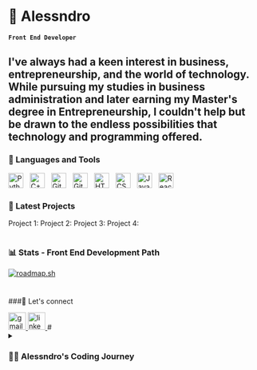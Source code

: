 # 👾 Alessndro

**`Front End Developer`**

I've always had a keen interest in business, entrepreneurship, and the world of technology. While pursuing my studies in business administration and later earning my Master's degree in Entrepreneurship, I couldn't help but be drawn to the endless possibilities that technology and programming offered.
---

### 🧰 Languages and Tools

<img align="left" alt="Python" width="30px" style="padding-right:10px;" src="https://cdn.jsdelivr.net/gh/devicons/devicon/icons/python/python-plain.svg" />
<img align="left" alt="C++" width="30px" style="padding-right:10px;" src="https://cdn.jsdelivr.net/gh/devicons/devicon/icons/cplusplus/cplusplus-line.svg" />
<img align="left" alt="Git" width="30px" style="padding-right:10px;" src="https://cdn.jsdelivr.net/gh/devicons/devicon/icons/git/git-original.svg" />
<img align="left" alt="GitHub" width="30px" style="padding-right:10px;" src="https://cdn.jsdelivr.net/gh/devicons/devicon/icons/github/github-original.svg" />
<img align="left" alt="HTML" width="30px" style="padding-right:10px;" src="https://cdn.jsdelivr.net/gh/devicons/devicon/icons/html5/html5-plain.svg" />
<img align="left" alt="CSS" width="30px" style="padding-right:10px;" src="https://cdn.jsdelivr.net/gh/devicons/devicon/icons/css3/css3-plain.svg" />
<img align="left" alt="JavaScript" width="30px" style="padding-right:10px;" src="https://cdn.jsdelivr.net/gh/devicons/devicon/icons/javascript/javascript-plain.svg" />
<img align="left" alt="React" width="30px" style="padding-right:10px;" src="https://cdn.jsdelivr.net/gh/devicons/devicon/icons/react/react-original.svg" />
<br />

#

### 🔨 Latest Projects

<!-- BEGIN YOUTUBE-CARDS -->
Project 1:
Project 2:
Project 3:
Project 4:

<!-- END YOUTUBE-CARDS -->

#

### 📊 Stats - Front End Development Path

[![roadmap.sh](https://api.roadmap.sh/v1-badge/tall/64f9becf5ce9f4ca589e6d6f?variant=dark)](https://roadmap.sh)

# 

###🦜 Let's connect

  <a href="mailto:alessandrodegenkamp@hotmail.com" target="_blank">
    <img src="https://img.shields.io/static/v1?message=Email&logo=gmail&label=&color=D14836&logoColor=white&labelColor=&style=for-the-badge" height="35" alt="gmail logo"  />
  </a>
  <a href="https://nl.linkedin.com/in/alessandro-degenkamp-390a231b5" target="_blank">
    <img src="https://img.shields.io/static/v1?message=LinkedIn&logo=linkedin&label=&color=0077B5&logoColor=white&labelColor=&style=for-the-badge" height="35" alt="linkedin logo"  />
  </a>
#

<details>
 <summary><h3>👨‍💻 Alessndro's Coding Journey</h3></summary>

I've always had a keen interest in business, entrepreneurship, and the world of technology. While pursuing my studies in business administration and later earning my Master's degree in Entrepreneurship, I couldn't help but be drawn to the endless possibilities that technology and programming offered.

My first real interaction with coding happened during my time at the University of Amsterdam (UvA), where I embarked on a minor in Programming. After graduating with my Bachelor's and Master's degrees, I decided to take a brief hiatus from studying to explore the world and immerse myself in different cultures. I spent an incredible 8 months traveling through Asia, soaking in the sights, sounds, and inspirations from all corners of the globe.

During my travels, I realized that my passion for coding and web development was still very much alive and that I wanted to pursue it further. The dynamic world of front-end web development, in particular, captured my imagination.
And so, I returned from my adventures in Asia with a renewed sense of purpose. I embarked on a journey to learn and master front-end web development.

[website]: -
